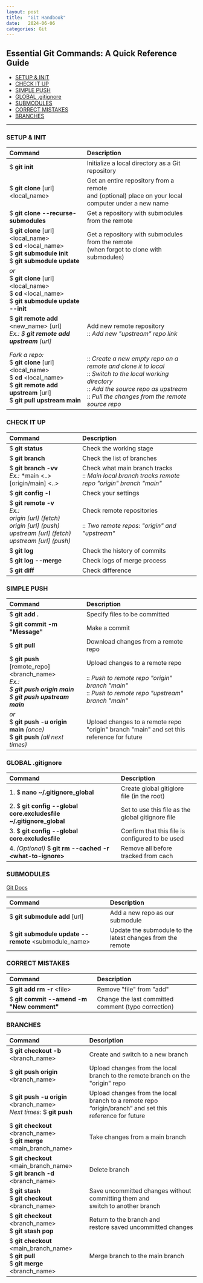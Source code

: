 ```yaml
---
layout: post
title:  "Git Handbook"
date:   2024-06-06
categories: Git
---
```


## Essential Git Commands: A Quick Reference Guide

  * [SETUP & INIT](#setup--init)
  * [CHECK IT UP](#check-it-up)
  * [SIMPLE PUSH](#simple-push)
  * [GLOBAL .gitignore](#global-gitignore)
  * [SUBMODULES](#submodules)
  * [CORRECT MISTAKES](#correct-mistakes)
  * [BRANCHES](#branches)

<hr>

### SETUP & INIT

| Command                                                                                                                                                          | Description                                                                                                                                                                                                             |
|:-----------------------------------------------------------------------------------------------------------------------------------------------------------------|:------------------------------------------------------------------------------------------------------------------------------------------------------------------------------------------------------------------------|
| $ **git init**                                                                                                                                                   | Initialize a local directory as a Git repository                                                                                                                                                                        |
| $ **git clone** [url] \<local_name>                                                                                                                              | Get an entire repository from a remote<br/>and (optional) place on your local computer under a new name                                                                                                                 |
| $ **git clone \--recurse-submodules**                                                                                                                            | Get a repository with submodules from the remote                                                                                                                                                                        |
| $ **git clone** [url] \<local_name><br/>$ **cd** \<local_name> <br/>$ **git submodule init** <br/>$ **git submodule update**<br/>                                | Get a repository with submodules from the remote <br/> (when forgot to clone with submodules)                                                                                                                           |
| _or_ <br/> $ **git clone** [url] \<local_name><br/>$ **cd** \<local_name><br/> $ **git submodule update \--init**                                                |                                                                                                                                                                                                                         |                                                                                            |
| $ **git remote add** \<new_name> [url] <br/>_Ex.: $ **git remote add upstream** [url]_                                                                           | Add new remote repository <br/> :: _Add new "upstream" repo link_                                                                                                                                                       |
| _Fork a repo:_ <br/> $ **git clone** [url] \<local_name><br/> $ **cd** \<local_name> <br/> $ **git remote add upstream** [url]<br/> $ **git pull upstream main** | <br/> :: _Create a new empty repo on a remote and clone it to local_ <br/> :: _Switch to the local working directory_<br/> :: _Add the source repo as upstream_ <br/> :: _Pull the changes from the remote source repo_ |
 


### CHECK IT UP

| Command                                                                                                                                    | Description                                                                                         |
|:-------------------------------------------------------------------------------------------------------------------------------------------|:----------------------------------------------------------------------------------------------------|
| $ **git status**                                                                                                                           | Check the working stage                                                                             |
| $ **git branch**                                                                                                                           | Check the list of branches                                                                          |
| $ **git branch -vv** <br/> _Ex.:_ *main <..> [origin/main] <..>                                                                            | Check what main branch tracks <br/>:: _Main local branch tracks remote repo "origin" branch "main"_ |  
| $ **git config -l**                                                                                                                        | Check your settings                                                                                 |
| $ **git remote -v** <br/> _Ex.:<br/> origin [url] (fetch)<br/> origin [url] (push)<br/>upstream [url] (fetch)<br/> upstream [url] (push)_ | Check remote repositories<br/><br/> :: _Two remote repos: "origin" and "upstream"_     |
| $ **git log**                                                                                                                              | Check the history of commits                                                                        |
| $ **git log \--merge**                                                                                                                     | Check logs of merge process                                                                         |
| $ **git diff**                                                                                                                             | Check difference                                                                                    |


### SIMPLE PUSH

| Command                                                                                                                      | Description                                                                                                                                        |
|:-----------------------------------------------------------------------------------------------------------------------------|:---------------------------------------------------------------------------------------------------------------------------------------------------|
| $ **git add .**                                                                                                              | Specify files to be committed                                                                                                                      |
| $ **git commit -m "**Message**"**                                                                                            | Make a commit                                                                                                                                      |
| $ **git pull**                                                                                                               | Download changes from a remote repo                                                                                                                |
| $ **git push** [remote_repo] \<branch_name>  <br/> _Ex.:<br/> $ **git push origin main** <br/> $ **git push upstream main**_ | Upload changes to a remote repo <br/><br/> :: _Push to remote repo "origin" branch "main"_ <br/> :: _Push to remote repo "upstream" branch "main"_ |
| _or_ <br/> $ **git push -u origin main** _(once)_ <br/>$ **git push**  _(all next times)_                                    | Upload changes to a remote repo "origin" branch "main" and set this reference for future                                                           |


### GLOBAL .gitignore

| Command                                                             | Description                                          |
|:--------------------------------------------------------------------|:-----------------------------------------------------|
| 1. $ **nano ~/.gitignore_global**                                   | Create global gitiglore file (in the root)        |
| 2. $ **git config \--global core.excludesfile ~/.gitignore_global** | Set to use this file as the global gitignore file | 
| 3. $ **git config \--global core.excludesfile**                     | Confirm that this file is configured to be used   |
| 4. _(Optional)_ $ **git rm \--cached -r \<what-to-ignore>**         | Remove all before tracked from cach               |


### SUBMODULES

[Git Docs](https://git-scm.com/book/en/v2/Git-Tools-Submodules )

| Command                                                  | Description                                                     |
|:---------------------------------------------------------|:----------------------------------------------------------------|
| $ **git submodule add** [url]                           | Add a new repo as our submodule                                 |
| $ **git submodule update \--remote** \<submodule_name> | Update the submodule to the latest changes from the remote|


### CORRECT MISTAKES

| Command                                        | Description                                         |
|:-----------------------------------------------|:----------------------------------------------------|
| $ **git add rm -r** \<file>                    | Remove "file" from "add"                            |
| $ **git commit \--amend -m "**New comment**"** | Change the last committed comment (typo correction) |


### BRANCHES

| Command                                                                                         | Description                                                                                             |
|:------------------------------------------------------------------------------------------------|:--------------------------------------------------------------------------------------------------------|
| $ **git checkout -b** \<branch_name>                                                            | Create and switch to a new branch                                                                       |
| $ **git push origin** \<branch_name>                                                            | Upload changes from the local branch to the remote branch on the "origin" repo                          |
| $ **git push -u origin** \<branch_name><br/>_Next times:_ $ **git push**                        | Upload changes from the local branch to a remote repo “origin/branch” and set this reference for future |
| $ **git checkout** \<branch_name> <br/> $ **git merge** \<main_branch_name>                     | Take changes from a main branch                                                                         |
| $ **git checkout** \<main_branch_name> <br/> $ **git branch -d** \<branch_name>                 | Delete  branch                                                                                          |
| $ **git stash** <br/> $ **git checkout** \<branch_name>                                         | Save uncommitted changes without committing them and <br/> switch to another branch                     |
| $ **git checkout** \<branch_name> <br/> $ **git stash pop**                                     | Return to the branch and <br/> restore saved uncommitted changes                                        |
| $ **git checkout** \<main_branch_name> <br/> $ **git pull** <br/>$ **git merge** \<branch_name> | Merge branch to the main branch                                                                         |